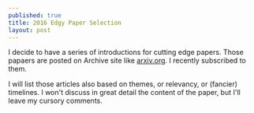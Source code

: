 ```yaml
---
published: true
title: 2016 Edgy Paper Selection
layout: post
---
```



I decide to have a series of introductions for cutting edge papers. Those papaers are posted on Archive site like [arxiv.org](http://arxiv.org/). I recently subscribed to them. 

I will list those articles also based on themes, or relevancy, or (fancier) timelines. I won't discuss in great detail the content of the paper, but I'll leave my cursory comments.
